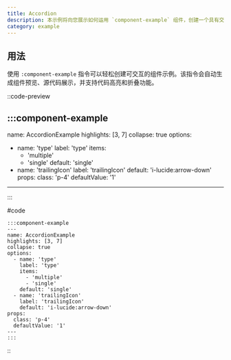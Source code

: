 ```yaml
---
title: Accordion
description: 本示例将向您展示如何运用 `component-example` 组件，创建一个具有交互功能的手风琴（Accordion）组件，并支持代码高亮和折叠等高级功能。
category: example
---
```


## 用法

使用 `:component-example` 指令可以轻松创建可交互的组件示例。该指令会自动生成组件预览、源代码展示，并支持代码高亮和折叠功能。

::code-preview

:::component-example
---
name: AccordionExample
highlights: [3, 7]
collapse: true
options:
  - name: 'type'
    label: 'type'
    items:
      - 'multiple'
      - 'single'
    default: 'single'
  - name: 'trailingIcon'
    label: 'trailingIcon'
    default: 'i-lucide:arrow-down'
props:
  class: 'p-4'
  defaultValue: '1'
---
:::

#code

```mdc
:::component-example
---
name: AccordionExample
highlights: [3, 7]
collapse: true
options:
  - name: 'type'
    label: 'type'
    items:
      - 'multiple'
      - 'single'
    default: 'single'
  - name: 'trailingIcon'
    label: 'trailingIcon'
    default: 'i-lucide:arrow-down'
props:
  class: 'p-4'
  defaultValue: '1'
---
:::
```
::
